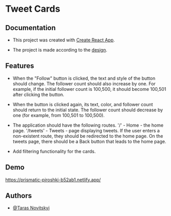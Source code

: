 
# Tweet Cards 



## Documentation

- This project was created with [Create React App](https://github.com/facebook/create-react-app).

- The project is made according to the [design](https://www.figma.com/file/zun1oP6NmS2Lmgbcj6e1IG/Test?node-id=0%3A1&t=VoiYTfiXggVItgVd-1).


## Features

- When the "Follow" button is clicked, the text and style of the button should change. The follower count should also increase by one. For example, if the initial follower count is 100,500, it should become 100,501 after clicking the button.

- When the button is clicked again, its text, color, and follower count should return to the initial state. The follower count should decrease by one (for example, from 100,501 to 100,500).

- The application should have the following routes. '/' - Home - the home page. '/tweets' - Tweets - page displaying tweets.  If the user enters a non-existent route, they should be redirected to the home page. On the tweets page, there should be a Back button that leads to the home page.

- Add filtering functionality for the cards.


## Demo

https://prismatic-piroshki-b52ab1.netlify.app/


## Authors

- [@Taras Novitskyi](https://github.com/Taras-Novitskyi)

